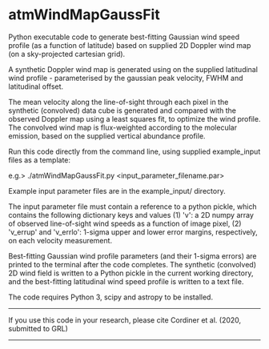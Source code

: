 # atmWindMapGaussFit
Python executable code to generate best-fitting Gaussian wind speed profile (as a function of latitude) based on supplied 2D Doppler wind map (on a sky-projected cartesian grid).

A synthetic Doppler wind map is generated using on the supplied latitudinal wind profile - parameterised by the gaussian peak velocity, FWHM and latitudinal offset. 

The mean velocity along the line-of-sight through each pixel in the synthetic (convolved) data cube is generated and compared with the observed Doppler map using a least squares fit, to optimize the wind profile. The convolved wind map is flux-weighted according to the molecular emission, based on the supplied vertical abundance profile.

Run this code directly from the command line, using supplied example_input files as a template:

e.g.> ./atmWindMapGaussFit.py <input_parameter_filename.par>

Example input parameter files are in the example_input/ directory.

The input parameter file must contain a reference to a python pickle, which contains the following dictionary keys and values (1) 'v': a 2D numpy array of observed line-of-sight wind speeds as a function of image pixel, (2) 'v_errup' and 'v_errlo': 1-sigma upper and lower error margins, respectively, on each velocity measurement.

Best-fitting Gaussian wind profile parameters (and their 1-sigma errors) are printed to the terminal after the code completes. The synthetic (convolved) 2D wind field is written to a Python pickle in the current working directory, and the best-fitting latitudinal wind speed profile is written to a text file.

The code requires Python 3, scipy and astropy to be installed.

*******************************************************************************************
If you use this code in your research, please cite Cordiner et al. (2020, submitted to GRL)
*******************************************************************************************
